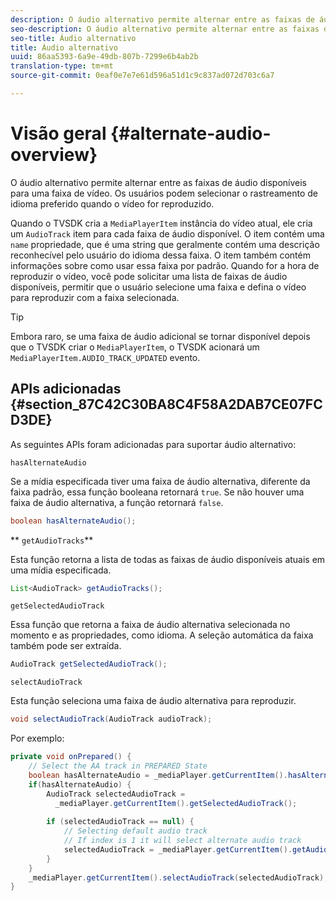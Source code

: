 ```yaml
---
description: O áudio alternativo permite alternar entre as faixas de áudio disponíveis para uma faixa de vídeo. Os usuários podem selecionar o rastreamento de idioma preferido quando o vídeo for reproduzido.
seo-description: O áudio alternativo permite alternar entre as faixas de áudio disponíveis para uma faixa de vídeo. Os usuários podem selecionar o rastreamento de idioma preferido quando o vídeo for reproduzido.
seo-title: Áudio alternativo
title: Áudio alternativo
uuid: 86aa5393-6a9e-49db-807b-7299e6b4ab2b
translation-type: tm+mt
source-git-commit: 0eaf0e7e7e61d596a51d1c9c837ad072d703c6a7

---
```



# Visão geral {#alternate-audio-overview}

O áudio alternativo permite alternar entre as faixas de áudio disponíveis para uma faixa de vídeo. Os usuários podem selecionar o rastreamento de idioma preferido quando o vídeo for reproduzido.

<!--<a id="section_E4F9DC28A2944BD08B4190A7F98A8365"></a>-->

Quando o TVSDK cria a `MediaPlayerItem` instância do vídeo atual, ele cria um `AudioTrack` item para cada faixa de áudio disponível. O item contém uma `name` propriedade, que é uma string que geralmente contém uma descrição reconhecível pelo usuário do idioma dessa faixa. O item também contém informações sobre como usar essa faixa por padrão. Quando for a hora de reproduzir o vídeo, você pode solicitar uma lista de faixas de áudio disponíveis, permitir que o usuário selecione uma faixa e defina o vídeo para reproduzir com a faixa selecionada.

>[!TIP]
>
>Embora raro, se uma faixa de áudio adicional se tornar disponível depois que o TVSDK criar o `MediaPlayerItem`, o TVSDK acionará um `MediaPlayerItem.AUDIO_TRACK_UPDATED` evento.

## APIs adicionadas {#section_87C42C30BA8C4F58A2DAB7CE07FCD3DE}

As seguintes APIs foram adicionadas para suportar áudio alternativo:

`hasAlternateAudio`

Se a mídia especificada tiver uma faixa de áudio alternativa, diferente da faixa padrão, essa função booleana retornará `true`. Se não houver uma faixa de áudio alternativa, a função retornará `false`.

```java
boolean hasAlternateAudio();
```

** `getAudioTracks`**

Esta função retorna a lista de todas as faixas de áudio disponíveis atuais em uma mídia especificada.

```java
List<AudioTrack> getAudioTracks();
```

`getSelectedAudioTrack`

Essa função que retorna a faixa de áudio alternativa selecionada no momento e as propriedades, como idioma. A seleção automática da faixa também pode ser extraída.

```java
AudioTrack getSelectedAudioTrack();
```

`selectAudioTrack`

Esta função seleciona uma faixa de áudio alternativa para reproduzir.

```java
void selectAudioTrack(AudioTrack audioTrack);
```

Por exemplo:

```java
private void onPrepared() { 
    // Select the AA track in PREPARED State 
    boolean hasAlternateAudio = _mediaPlayer.getCurrentItem().hasAlternateAudio(); 
    if(hasAlternateAudio) { 
        AudioTrack selectedAudioTrack =  
          _mediaPlayer.getCurrentItem().getSelectedAudioTrack(); 
 
        if (selectedAudioTrack == null) {  
            // Selecting default audio track  
            // If index is 1 it will select alternate audio track  
            selectedAudioTrack = _mediaPlayer.getCurrentItem().getAudioTracks().get(0);  
        } 
    } 
    _mediaPlayer.getCurrentItem().selectAudioTrack(selectedAudioTrack); 
} 
```

